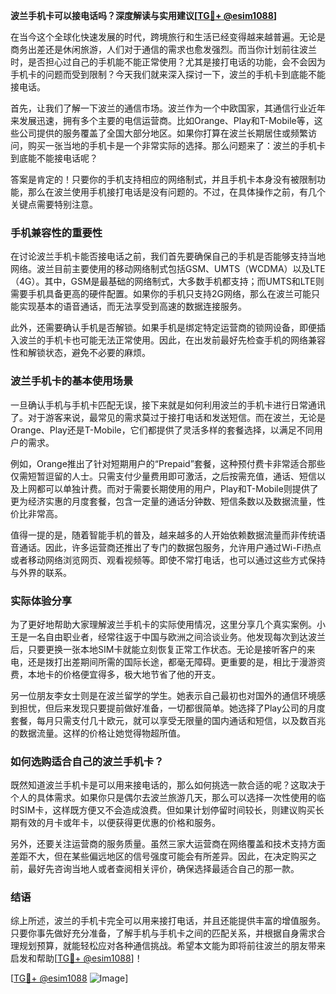 **波兰手机卡可以接电话吗？深度解读与实用建议[[TG💪+ @esim1088](https://t.me/s/esim1088)]**

在当今这个全球化快速发展的时代，跨境旅行和生活已经变得越来越普遍。无论是商务出差还是休闲旅游，人们对于通信的需求也愈发强烈。而当你计划前往波兰时，是否担心过自己的手机能不能正常使用？尤其是接打电话的功能，会不会因为手机卡的问题而受到限制？今天我们就来深入探讨一下，波兰的手机卡到底能不能接电话。

首先，让我们了解一下波兰的通信市场。波兰作为一个中欧国家，其通信行业近年来发展迅速，拥有多个主要的电信运营商。比如Orange、Play和T-Mobile等，这些公司提供的服务覆盖了全国大部分地区。如果你打算在波兰长期居住或频繁访问，购买一张当地的手机卡是一个非常实际的选择。那么问题来了：波兰的手机卡到底能不能接电话呢？

答案是肯定的！只要你的手机支持相应的网络制式，并且手机卡本身没有被限制功能，那么在波兰使用手机接打电话是没有问题的。不过，在具体操作之前，有几个关键点需要特别注意。

### 手机兼容性的重要性

在讨论波兰手机卡能否接电话之前，我们首先要确保自己的手机是否能够支持当地网络。波兰目前主要使用的移动网络制式包括GSM、UMTS（WCDMA）以及LTE（4G）。其中，GSM是最基础的网络制式，大多数手机都支持；而UMTS和LTE则需要手机具备更高的硬件配置。如果你的手机只支持2G网络，那么在波兰可能只能实现基本的语音通话，而无法享受到高速的数据连接服务。

此外，还需要确认手机是否解锁。如果手机是绑定特定运营商的锁网设备，即便插入波兰的手机卡也可能无法正常使用。因此，在出发前最好先检查手机的网络兼容性和解锁状态，避免不必要的麻烦。

### 波兰手机卡的基本使用场景

一旦确认手机与手机卡匹配无误，接下来就是如何利用波兰的手机卡进行日常通讯了。对于游客来说，最常见的需求莫过于接打电话和发送短信。而在波兰，无论是Orange、Play还是T-Mobile，它们都提供了灵活多样的套餐选择，以满足不同用户的需求。

例如，Orange推出了针对短期用户的“Prepaid”套餐，这种预付费卡非常适合那些仅需短暂逗留的人士。只需支付少量费用即可激活，之后按需充值，通话、短信以及上网都可以单独计费。而对于需要长期使用的用户，Play和T-Mobile则提供了更为经济实惠的月度套餐，包含一定量的通话分钟数、短信条数以及数据流量，性价比非常高。

值得一提的是，随着智能手机的普及，越来越多的人开始依赖数据流量而非传统语音通话。因此，许多运营商还推出了专门的数据包服务，允许用户通过Wi-Fi热点或者移动网络浏览网页、观看视频等。即使不常打电话，也可以通过这些方式保持与外界的联系。

### 实际体验分享

为了更好地帮助大家理解波兰手机卡的实际使用情况，这里分享几个真实案例。小王是一名自由职业者，经常往返于中国与欧洲之间洽谈业务。他发现每次到达波兰后，只要更换一张本地SIM卡就能立刻恢复正常工作状态。无论是接听客户的来电，还是拨打出差期间所需的国际长途，都毫无障碍。更重要的是，相比于漫游资费，本地卡的价格便宜得多，极大地节省了他的开支。

另一位朋友李女士则是在波兰留学的学生。她表示自己最初也对国外的通信环境感到担忧，但后来发现只要提前做好准备，一切都很简单。她选择了Play公司的月度套餐，每月只需支付几十欧元，就可以享受无限量的国内通话和短信，以及数百兆的数据流量。这样的价格让她觉得物超所值。

### 如何选购适合自己的波兰手机卡？

既然知道波兰手机卡是可以用来接电话的，那么如何挑选一款合适的呢？这取决于个人的具体需求。如果你只是偶尔去波兰旅游几天，那么可以选择一次性使用的临时SIM卡，这样既方便又不会造成浪费。但如果计划停留时间较长，则建议购买长期有效的月卡或年卡，以便获得更优惠的价格和服务。

另外，还要关注运营商的服务质量。虽然三家大运营商在网络覆盖和技术支持方面差距不大，但在某些偏远地区的信号强度可能会有所差异。因此，在决定购买之前，最好先咨询当地人或者查阅相关评价，确保选择最适合自己的那一款。

### 结语

综上所述，波兰的手机卡完全可以用来接打电话，并且还能提供丰富的增值服务。只要你事先做好充分准备，了解手机与手机卡之间的匹配关系，并根据自身需求合理规划预算，就能轻松应对各种通信挑战。希望本文能为即将前往波兰的朋友带来启发和帮助[[TG💪+ @esim1088](https://t.me/s/esim1088)]！

[[TG💪+ @esim1088](https://t.me/s/esim1088) ![Image](https://i.postimg.cc/4NQfJmqS/Snipaste-2025-05-13-00-14-12.png)]